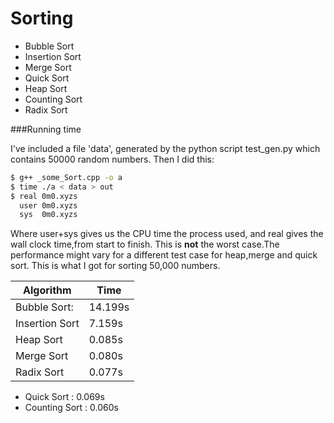 Sorting 
=======

* Bubble Sort
* Insertion Sort
* Merge Sort
* Quick Sort
* Heap Sort
* Counting Sort
* Radix Sort

###Running time

I've included a file 'data', generated by the python script test_gen.py which contains 50000 random numbers.
Then I did this:

```sh
$ g++ _some_Sort.cpp -o a
$ time ./a < data > out
$ real 0m0.xyzs
  user 0m0.xyzs
  sys  0m0.xyzs	

``` 

Where user+sys gives us the CPU time the process used, and real gives the wall clock time,from start to finish.
This is **not** the worst case.The performance might vary for a different test case for heap,merge and quick sort.
This is what I got for sorting 50,000 numbers.
                    
| Algorithm     | Time |
|---------------|------|
| Bubble Sort:  | 14.199s|
| Insertion Sort |  7.159s|
| Heap Sort      |  0.085s|
| Merge Sort    |  0.080s | ( 200x faster than Bubble sort ! )
| Radix Sort    |  0.077s|
* Quick Sort     :  0.069s   
* Counting Sort  :  0.060s
